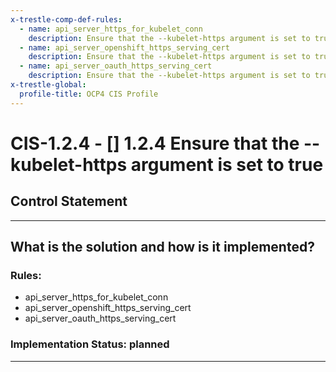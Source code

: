 ```yaml
---
x-trestle-comp-def-rules:
  - name: api_server_https_for_kubelet_conn
    description: Ensure that the --kubelet-https argument is set to true
  - name: api_server_openshift_https_serving_cert
    description: Ensure that the --kubelet-https argument is set to true
  - name: api_server_oauth_https_serving_cert
    description: Ensure that the --kubelet-https argument is set to true
x-trestle-global:
  profile-title: OCP4 CIS Profile
---
```


# CIS-1.2.4 - \[\] 1.2.4 Ensure that the --kubelet-https argument is set to true

## Control Statement

______________________________________________________________________

## What is the solution and how is it implemented?

<!-- For implementation status enter one of: implemented, partial, planned, alternative, not-applicable -->

<!-- Note that the list of rules under ### Rules: is read-only and changes will not be captured after assembly to JSON -->

<!-- Enter possible prose for implementation response at the control level here, after this comment -->

### Rules:

  - api_server_https_for_kubelet_conn
  - api_server_openshift_https_serving_cert
  - api_server_oauth_https_serving_cert

### Implementation Status: planned

______________________________________________________________________
